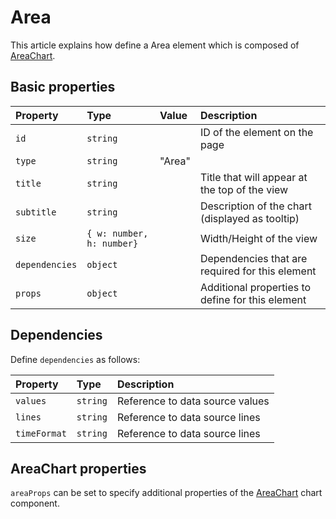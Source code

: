 # Area

This article explains how define a Area element which is composed of [AreaChart](http://recharts.org/#/en-US/api/AreaChart).

## Basic properties

| Property | Type | Value | Description 
| :--------|:-----|:------|:------------
| `id`| `string` || ID of the element on the page
| `type`| `string` | "Area" |
| `title`| `string` || Title that will appear at the top of the view
| `subtitle`| `string` || Description of the chart (displayed as tooltip)
| `size`| `{ w: number, h: number}` || Width/Height of the view
| `dependencies`| `object` || Dependencies that are required for this element
| `props`| `object` || Additional properties to define for this element

## Dependencies 

Define `dependencies` as follows:

| Property | Type | Description 
| :--------|:-----|:-----------
| `values`| `string` | Reference to data source values
| `lines`| `string` | Reference to data source lines
| `timeFormat`| `string` | Reference to data source lines

## AreaChart properties
`areaProps` can be set to specify additional properties of the [AreaChart](http://recharts.org/#/en-US/api/AreaChart) chart component.